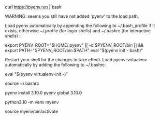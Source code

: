 curl https://pyenv.run | bash

WARNING: seems you still have not added 'pyenv' to the load path.

Load pyenv automatically by appending
the following to 
~/.bash_profile if it exists, otherwise ~/.profile (for login shells)
and ~/.bashrc (for interactive shells) :

export PYENV_ROOT="$HOME/.pyenv"
[[ -d $PYENV_ROOT/bin ]] && export PATH="$PYENV_ROOT/bin:$PATH"
eval "$(pyenv init - bash)"

Restart your shell for the changes to take effect.
Load pyenv-virtualenv automatically by adding
the following to ~/.bashrc:

eval "$(pyenv virtualenv-init -)"

source ~/.bashrc

pyenv install 3.10.0
pyenv global 3.10.0

python3.10 -m venv myenv

source myenv/bin/activate



